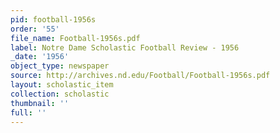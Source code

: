 ```yaml
---
pid: football-1956s
order: '55'
file_name: Football-1956s.pdf
label: Notre Dame Scholastic Football Review - 1956
_date: '1956'
object_type: newspaper
source: http://archives.nd.edu/Football/Football-1956s.pdf
layout: scholastic_item
collection: scholastic
thumbnail: ''
full: ''
---
```

